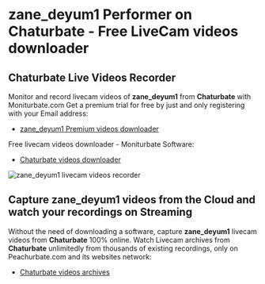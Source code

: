 # zane_deyum1 Performer on Chaturbate - Free LiveCam videos downloader

## Chaturbate Live Videos Recorder

Monitor and record livecam videos of **zane_deyum1** from **Chaturbate** with Moniturbate.com
Get a premium trial for free by just and only registering with your Email address:
* [zane_deyum1 Premium videos downloader](https://moniturbate.com/request-demo-licence-key.html)

Free livecam videos downloader - Moniturbate Software:
* [Chaturbate videos downloader](https://moniturbate.com/moniturbate-download-software.html)

![zane_deyum1 livecam videos recorder](https://peachurnet.com/templates/moniturbate-software.png)


## Capture zane_deyum1 videos from the Cloud and watch your recordings on Streaming

Without the need of downloading a software, capture **zane_deyum1** livecam videos from **Chaturbate** 100% online.
Watch Livecam archives from **Chaturbate** unlimitedly from thousands of existing recordings, only on Peachurbate.com and its websites network:
* [Chaturbate videos archives](https://peachurnet.com/)